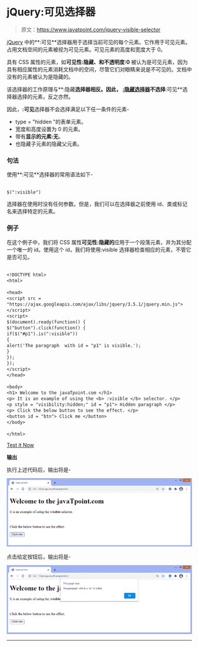 # jQuery:可见选择器

> 原文：<https://www.javatpoint.com/jquery-visible-selector>

[jQuery](https://www.javatpoint.com/jquery-tutorial) 中的**:可见**选择器用于选择当前可见的每个元素。它作用于可见元素。占用文档空间的元素被视为可见元素。可见元素的高度和宽度大于 0。

具有 CSS 属性的元素，如**可见性:隐藏、**和**不透明度:0** 被认为是可见元素，因为具有相应属性的元素消耗文档中的空间，尽管它们对眼睛来说是不可见的。文档中没有的元素被认为是隐藏的。

该选择器的工作原理与**:隐藏**选择器相反。因此， [**:隐藏**选择器](https://www.javatpoint.com/jquery-hidden-selector)不选择**:可见**选择器选择的元素，反之亦然。

因此，**:可见**选择器不会选择满足以下任一条件的元素-

*   type = "hidden "的表单元素。
*   宽度和高度设置为 0 的元素。
*   带有**显示的元素:无**。
*   也隐藏子元素的隐藏父元素。

### 句法

使用**:可见**选择器的常用语法如下-

```

$(":visible")

```

选择器在使用时没有任何参数。但是，我们可以在选择器之前使用 id、类或标记名来选择特定的元素。

### 例子

在这个例子中，我们将 CSS 属性**可见性:隐藏的**应用于一个段落元素，并为其分配一个唯一的 id。使用这个 id，我们将使用:visible 选择器检查相应的元素，不管它是否可见。

```

<!DOCTYPE html>
<html>

<head>
<script src = "https://ajax.googleapis.com/ajax/libs/jquery/3.5.1/jquery.min.js"> </script>
<script>
$(document).ready(function() {
$("button").click(function() {
if($("#p1").is(":visible"))
{
alert('The paragraph  with id = "p1" is visible.');
}
});
});
</script>
</head>

<body>
<h1> Welcome to the javaTpoint.com </h1>
<p> It is an example of using the <b> :visible </b> selector. </p>
<p style = "visibility:hidden;" id = "p1"> Hidden paragraph </p>
<p> Click the below button to see the effect. </p>
<button id = "btn"> Click me </button>
</body>

</html>

```

[Test it Now](https://www.javatpoint.com/oprweb/test.jsp?filename=jquery-visible-selector1)

**输出**

执行上述代码后，输出将是-

![jQuery :visible selector](img/9716ea0fda185bef20e7c200e202ed42.png)

点击给定按钮后，输出将是-

![jQuery :visible selector](img/6366f3a037c7a82c7a1d9676e12ac827.png)

* * *
